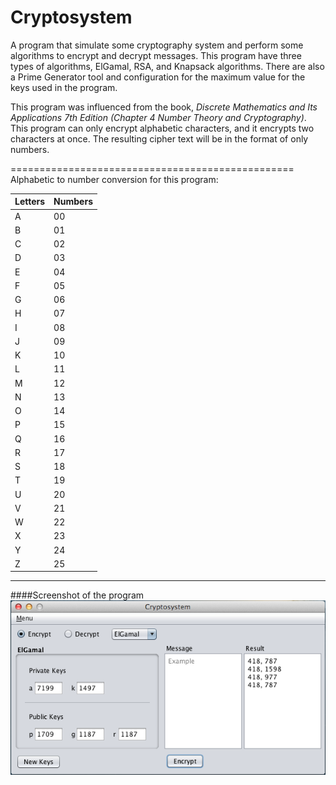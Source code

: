 Cryptosystem
============

A program that simulate some cryptography system and perform some algorithms to encrypt and decrypt messages. This program have three types of algorithms, ElGamal, RSA, and Knapsack algorithms. There are also a Prime Generator tool and configuration for the maximum value for the keys used in the program.
  
This program was influenced from the book, *Discrete Mathematics and Its Applications 7th Edition (Chapter 4 Number Theory and Cryptography)*. This program can only encrypt alphabetic characters, and it encrypts two characters at once. The resulting cipher text will be in the format of only numbers.
  
=================================================
Alphabetic to number conversion for this program:

| Letters | Numbers |
| ------- | ------- |
| A       | 00      | 
| B       | 01      | 
| C       | 02      | 
| D       | 03      | 
| E       | 04      | 
| F       | 05      | 
| G       | 06      |
| H       | 07      | 
| I       | 08      | 
| J       | 09      | 
| K       | 10      |
| L       | 11      | 
| M       | 12      |
| N       | 13      |
| O       | 14      |
| P       | 15      | 
| Q       | 16      |
| R       | 17      |
| S       | 18      |
| T       | 19      |
| U       | 20      |
| V       | 21      |
| W       | 22      |
| X       | 23      |
| Y       | 24      |
| Z       | 25      |
---------------------

####Screenshot of the program
![Cryptosystem](/images/Cryptosystem_img.png?raw=true "Cryptosystem")
